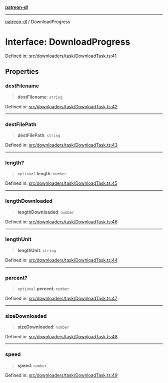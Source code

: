 [**patreon-dl**](../README.md)

***

[patreon-dl](../README.md) / DownloadProgress

# Interface: DownloadProgress

Defined in: [src/downloaders/task/DownloadTask.ts:41](https://github.com/patrickkfkan/patreon-dl/blob/13dcc2ff5398507f6088673ed657c12686142841/src/downloaders/task/DownloadTask.ts#L41)

## Properties

### destFilename

> **destFilename**: `string`

Defined in: [src/downloaders/task/DownloadTask.ts:42](https://github.com/patrickkfkan/patreon-dl/blob/13dcc2ff5398507f6088673ed657c12686142841/src/downloaders/task/DownloadTask.ts#L42)

***

### destFilePath

> **destFilePath**: `string`

Defined in: [src/downloaders/task/DownloadTask.ts:43](https://github.com/patrickkfkan/patreon-dl/blob/13dcc2ff5398507f6088673ed657c12686142841/src/downloaders/task/DownloadTask.ts#L43)

***

### length?

> `optional` **length**: `number`

Defined in: [src/downloaders/task/DownloadTask.ts:45](https://github.com/patrickkfkan/patreon-dl/blob/13dcc2ff5398507f6088673ed657c12686142841/src/downloaders/task/DownloadTask.ts#L45)

***

### lengthDownloaded

> **lengthDownloaded**: `number`

Defined in: [src/downloaders/task/DownloadTask.ts:46](https://github.com/patrickkfkan/patreon-dl/blob/13dcc2ff5398507f6088673ed657c12686142841/src/downloaders/task/DownloadTask.ts#L46)

***

### lengthUnit

> **lengthUnit**: `string`

Defined in: [src/downloaders/task/DownloadTask.ts:44](https://github.com/patrickkfkan/patreon-dl/blob/13dcc2ff5398507f6088673ed657c12686142841/src/downloaders/task/DownloadTask.ts#L44)

***

### percent?

> `optional` **percent**: `number`

Defined in: [src/downloaders/task/DownloadTask.ts:47](https://github.com/patrickkfkan/patreon-dl/blob/13dcc2ff5398507f6088673ed657c12686142841/src/downloaders/task/DownloadTask.ts#L47)

***

### sizeDownloaded

> **sizeDownloaded**: `number`

Defined in: [src/downloaders/task/DownloadTask.ts:48](https://github.com/patrickkfkan/patreon-dl/blob/13dcc2ff5398507f6088673ed657c12686142841/src/downloaders/task/DownloadTask.ts#L48)

***

### speed

> **speed**: `number`

Defined in: [src/downloaders/task/DownloadTask.ts:49](https://github.com/patrickkfkan/patreon-dl/blob/13dcc2ff5398507f6088673ed657c12686142841/src/downloaders/task/DownloadTask.ts#L49)
